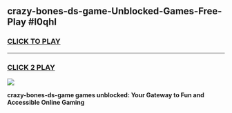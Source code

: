 
## crazy-bones-ds-game-Unblocked-Games-Free-Play #l0qhl
<h3>
<a href="https://us.freeplayer.one?title=crazy-bones-ds-game&ref=9M">CLICK TO PLAY</a></h3>
<hr>

<h3>
<a href="https://us.freeplayer.one?title=crazy-bones-ds-game&ref=9M">CLICK 2 PLAY</a>
  
</h3>

<a href="https://us.freeplayer.one?title=crazy-bones-ds-game&ref=9M"><img src="https://clearcache.store/games.png"></a>


**crazy-bones-ds-game games unblocked: Your Gateway to Fun and Accessible Online Gaming**
